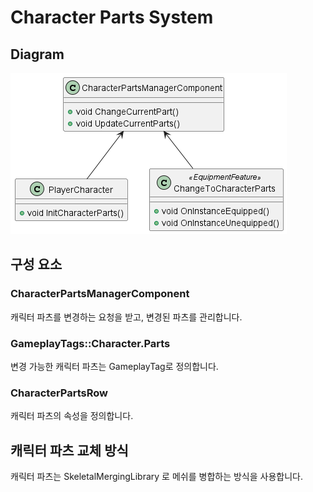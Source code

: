 # Character Parts System
## Diagram
![diagram](https://github.com/chahoseong/unreal-engine-action-rpg-portfolio/blob/main/Docs/CharacterParts/Character%20Parts%20System.png?raw=true)
## 구성 요소
### CharacterPartsManagerComponent
캐릭터 파츠를 변경하는 요청을 받고, 변경된 파츠를 관리합니다.
### GameplayTags::Character.Parts
변경 가능한 캐릭터 파츠는 GameplayTag로 정의합니다.
### CharacterPartsRow
캐릭터 파츠의 속성을 정의합니다.
## 캐릭터 파츠 교체 방식
캐릭터 파츠는 SkeletalMergingLibrary  로 메쉬를 병합하는 방식을 사용합니다.